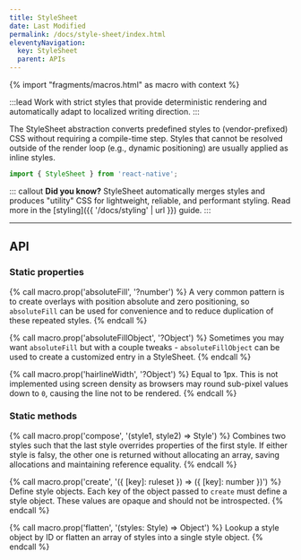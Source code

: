 ```yaml
---
title: StyleSheet
date: Last Modified
permalink: /docs/style-sheet/index.html
eleventyNavigation:
  key: StyleSheet
  parent: APIs
---
```


{% import "fragments/macros.html" as macro with context %}

:::lead
Work with strict styles that provide deterministic rendering and automatically adapt to localized writing direction.
:::

The StyleSheet abstraction converts predefined styles to (vendor-prefixed) CSS without requiring a compile-time step. Styles that cannot be resolved outside of the render loop (e.g., dynamic positioning) are usually applied as inline styles.

```js
import { StyleSheet } from 'react-native';
```

::: callout
**Did you know?** StyleSheet automatically merges styles and produces "utility" CSS for lightweight, reliable, and performant styling. Read more in the [styling]({{ '/docs/styling' | url }}) guide.
:::

---

## API

### Static properties

{% call macro.prop('absoluteFill', '?number') %}
A very common pattern is to create overlays with position absolute and zero positioning, so `absoluteFill` can be used for convenience and to reduce duplication of these repeated styles.
{% endcall %}

{% call macro.prop('absoluteFillObject', '?Object') %}
Sometimes you may want `absoluteFill` but with a couple tweaks - `absoluteFillObject` can be used to create a customized entry in a StyleSheet.
{% endcall %}

{% call macro.prop('hairlineWidth', '?Object') %}
Equal to 1px. This is not implemented using screen density as browsers may round sub-pixel values down to `0`, causing the line not to be rendered.
{% endcall %}

### Static methods

{% call macro.prop('compose', '(style1, style2) => Style') %}
Combines two styles such that the last style overrides properties of the first style. If either style is falsy, the other one is returned without allocating an array, saving allocations and maintaining reference equality.
{% endcall %}

{% call macro.prop('create', '({ [key]: ruleset }) => ({ [key]: number })') %}
Define style objects. Each key of the object passed to `create` must define a style object. These values are opaque and should not be introspected.
{% endcall %}

{% call macro.prop('flatten', '(styles: Style) => Object') %}
Lookup a style object by ID or flatten an array of styles into a single style object.
{% endcall %}
